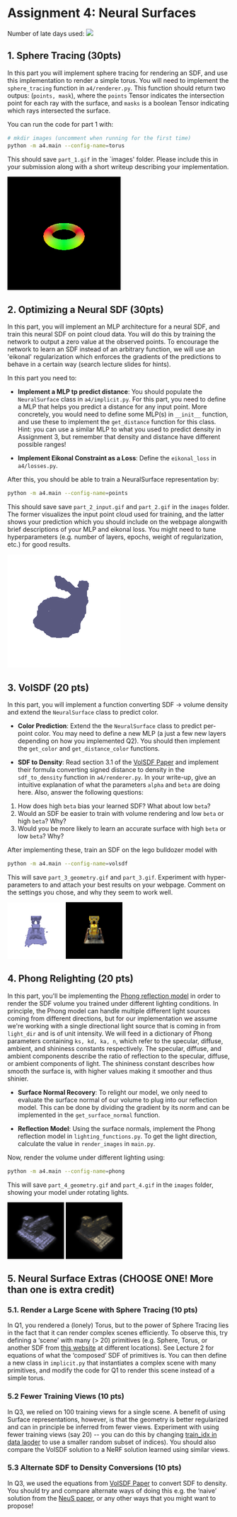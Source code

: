 # Assignment 4: Neural Surfaces
Number of late days used:
<img src="./images/zero.png"  width="3%">

##  1. Sphere Tracing (30pts)

In this part you will implement sphere tracing for rendering an SDF, and use this implementation to render a simple torus. You will need to implement the `sphere_tracing` function in `a4/renderer.py`. This function should return two outpus: (`points, mask`), where the `points` Tensor indicates the intersection point for each ray with the surface, and `masks` is a boolean Tensor indicating which rays intersected the surface.

You can run the code for part 1 with:
```bash
# mkdir images (uncomment when running for the first time)
python -m a4.main --config-name=torus
```

This should save `part_1.gif` in the `images' folder. Please include this in your submission along with a short writeup describing your implementation.

![Torus](images/part_1.gif)

##  2. Optimizing a Neural SDF (30pts)

In this part, you will implement an MLP architecture for a neural SDF, and train this neural SDF on point cloud data. You will do this by training the network to output a zero value at the observed points. To encourage the network to learn an SDF instead of an arbitrary function, we will use an 'eikonal' regularization which enforces the gradients of the predictions to behave in a certain way (search lecture slides for hints).

In this part you need to:

* **Implement a MLP tp predict distance**: You should populate the `NeuralSurface` class in `a4/implicit.py`. For this part, you need to define a MLP that helps you predict a distance for any input point. More concretely, you would need to define some MLP(s) in  `__init__` function, and use these to implement the `get_distance` function for this class. Hint: you can use a similar MLP to what you used to predict density in Assignment 3, but remember that density and distance have different possible ranges!

* **Implement Eikonal Constraint as a Loss**: Define the `eikonal_loss` in `a4/losses.py`.

After this, you should be able to train a NeuralSurface representation by:
```bash
python -m a4.main --config-name=points
```

This should save save `part_2_input.gif` and `part_2.gif` in the `images` folder. The former visualizes the input point cloud used for training, and the latter shows your prediction which you should include on the webpage alongwith brief descriptions of your MLP and eikonal loss. You might need to tune hyperparameters (e.g. number of layers, epochs, weight of regularization, etc.) for good results.

![Bunny geometry](images/part_2.gif)

##  3. VolSDF (20 pts)


In this part, you will implement a function converting SDF -> volume density and extend the `NeuralSurface` class to predict color. 

* **Color Prediction**: Extend the the `NeuralSurface` class to predict per-point color. You may need to define a new MLP (a just a few new layers depending on how you implemented Q2). You should then implement the `get_color` and `get_distance_color` functions.

* **SDF to Density**: Read section 3.1 of the [VolSDF Paper](https://arxiv.org/pdf/2106.12052.pdf) and implement their formula converting signed distance to density in the `sdf_to_density` function in `a4/renderer.py`. In your write-up, give an intuitive explanation of what the parameters `alpha` and `beta` are doing here. Also, answer the following questions:
1. How does high `beta` bias your learned SDF? What about low `beta`?
2. Would an SDF be easier to train with volume rendering and low `beta` or high `beta`? Why?
3. Would you be more likely to learn an accurate surface with high `beta` or low `beta`? Why?

After implementing these, train an SDF on the lego bulldozer model with

```bash
python -m a4.main --config-name=volsdf
```

This will save `part_3_geometry.gif` and `part_3.gif`. Experiment with hyper-parameters to and attach your best results on your webpage. Comment on the settings you chose, and why they seem to work well.

![Bulldozer geometry](images/part_3_geometry.gif) ![Bulldozer color](images/part_3.gif)

## 4. Phong Relighting (20 pts)

In this part, you'll be implementing the [Phong reflection model](https://en.wikipedia.org/wiki/Phong_reflection_model) in order to render the SDF volume you trained under different lighting conditions. In principle, the Phong model can handle multiple different light sources coming from different directions, but for our implementation we assume we're working with a single directional light source that is coming in from `light_dir` and is of unit intensity. We will feed in a dictionary of Phong parameters containing `ks, kd, ka, n`, which refer to the specular, diffuse, ambient, and shininess constants respectively. The specular, diffuse, and ambient components describe the ratio of reflection to the specular, diffuse, or ambient components of light. The shininess constant describes how smooth the surface is, with higher values making it smoother and thus shinier.

* **Surface Normal Recovery**: To relight our model, we only need to evaluate the surface normal of our volume to plug into our reflection model. This can be done by dividing the gradient by its norm and can be implemented in the `get_surface_normal` function.

* **Reflection Model**: Using the surface normals, implement the Phong reflection model in `lighting_functions.py`. To get the light direction, calculate the value in `render_images` in `main.py`.

Now, render the volume under different lighting using:

```bash
python -m a4.main --config-name=phong
```

This will save `part_4_geometry.gif` and `part_4.gif` in the `images` folder, showing your model under rotating lights.

![Bulldozer relight geometry](images/part_4_geometry.gif) ![Bulldozer relight color](images/part_4.gif)

## 5. Neural Surface Extras (CHOOSE ONE! More than one is extra credit)

### 5.1. Render a Large Scene with Sphere Tracing (10 pts)
In Q1, you rendered a (lonely) Torus, but to the power of Sphere Tracing lies in the fact that it can render complex scenes efficiently. To observe this, try defining a ‘scene’ with many (> 20) primitives (e.g. Sphere, Torus, or another SDF from [this website](https://www.iquilezles.org/www/articles/distfunctions/distfunctions.htm) at different locations). See Lecture 2 for equations of what the ‘composed’ SDF of primitives is. You can then define a new class in `implicit.py` that instantiates a complex scene with many primitives, and modify the code for Q1 to render this scene instead of a simple torus.
### 5.2 Fewer Training Views (10 pts)
In Q3, we relied on 100 training views for a single scene. A benefit of using Surface representations, however, is that the geometry is better regularized and can in principle be inferred from fewer views. Experiment with using fewer training views (say 20) -- you can do this by changing [train_idx in data laoder](https://github.com/learning3d/assignment3/blob/main/dataset.py#L123) to use a smaller random subset of indices). You should also compare the VolSDF solution to a NeRF solution learned using similar views.
### 5.3 Alternate SDF to Density Conversions (10 pts)
In Q3, we used the equations from [VolSDF Paper](https://arxiv.org/pdf/2106.12052.pdf) to convert SDF to density. You should try and compare alternate ways of doing this e.g. the ‘naive’ solution from the [NeuS paper](https://arxiv.org/pdf/2106.10689.pdf), or any other ways that you might want to propose!
